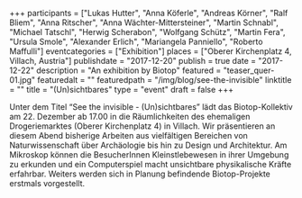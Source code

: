 +++
participants = ["Lukas Hutter", "Anna Köferle", "Andreas Körner", "Ralf Bliem", "Anna Ritscher", "Anna Wächter-Mittersteiner", "Martin Schnabl", "Michael Tatschl", "Herwig Scherabon", "Wolfgang Schütz", "Martin Fera", "Ursula Smole", "Alexander Erlich", "Mariangela Panniello", "Roberto Maffulli"]
eventcategories = ["Exhibition"]
places = ["Oberer Kirchenplatz 4, Villach, Austria"]
publishdate = "2017-12-20"
publish = true
date = "2017-12-22"
description = "An exhibition by Biotop"
featured = "teaser_quer-01.jpg"
featuredalt = ""
featuredpath = "/img/blog/see-the-invisible"
linktitle = ""
title = "(Un)sichtbares"
type = "event"
draft = false
+++

Unter dem Titel “See the invisible - (Un)sichtbares” lädt das Biotop-Kollektiv am 22. Dezember ab 17.00 in die Räumlichkeiten des ehemaligen Drogeriemarktes (Oberer Kirchenplatz 4) in Villach. Wir präsentieren an diesem Abend bisherige Arbeiten aus vielfältigen Bereichen von Naturwissenschaft über Archäologie bis hin zu Design und Architektur. Am Mikroskop können die BesucherInnen Kleinstlebewesen in ihrer Umgebung zu erkunden und ein Computerspiel macht unsichtbare physikalische Kräfte erfahrbar. Weiters werden sich in Planung befindende Biotop-Projekte erstmals vorgestellt.
